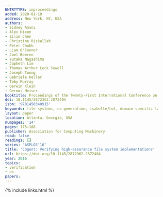 ```yaml
---
ENTRYTYPE: inproceedings
added: 2020-01-10
address: New York, NY, USA
authors:
- Sidney Amani
- Alex Hixon
- Zilin Chen
- Christine Rizkallah
- Peter Chubb
- Liam O'Connor
- Joel Beeren
- Yutaka Nagashima
- Japheth Lim
- Thomas Arthur Leck Sewell
- Joseph Tuong
- Gabriele Keller
- Toby Murray
- Gerwin Klein
- Gernot Heiser
booktitle: Proceedings of the Twenty-First International Conference on Architectural Support for Programming Languages and Operating Systems
doi: 10.1145/2872362.2872404
isbn: '9781450340915'
keywords: file systems, co-generation, isabelle/hol, domain-specific languages, verification
layout: paper
location: Atlanta, Georgia, USA
numpages: '14'
pages: 175–188
publisher: Association for Computing Machinery
read: false
readings: []
series: "ASPLOS'16"
title: 'Cogent: Verifying high-assurance file system implementations'
url: https://doi.org/10.1145/2872362.2872404
year: 2016
topics:
- verification
- os
papers:
---
```


{% include links.html %}
